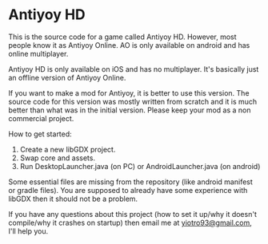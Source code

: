 # Antiyoy HD

This is the source code for a game called Antiyoy HD. However, most people know it as Antiyoy Online. AO is only available on android and has online multiplayer. 

Antiyoy HD is only available on iOS and has no multiplayer. It's basically just an offline version of Antiyoy Online. 

If you want to make a mod for Antiyoy, it is better to use this version. The source code for this version was mostly written from scratch and it is much better than what was in the initial version. Please keep your mod as a non commercial project. 

How to get started:
1. Create a new libGDX project. 
2. Swap core and assets. 
3. Run DesktopLauncher.java (on PC) or AndroidLauncher.java (on android)

Some essential files are missing from the repository (like android manifest or gradle files). You are supposed to already have some experience with libGDX then it should not be a problem. 

If you have any questions about this project (how to set it up/why it doesn't compile/why it crashes on startup) then email me at yiotro93@gmail.com, I'll help you. 
